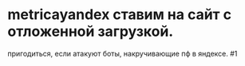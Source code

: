 # metricayandex ставим на сайт с отложенной загрузкой.
пригодиться, если атакуют боты, накручивающие пф в яндексе.
#1
